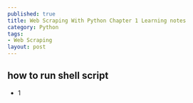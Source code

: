 ```yaml
---
published: true
title: Web Scraping With Python Chapter 1 Learning notes
category: Python
tags:
- Web Scraping
layout: post
---
```

## how to run shell script
+ 1

